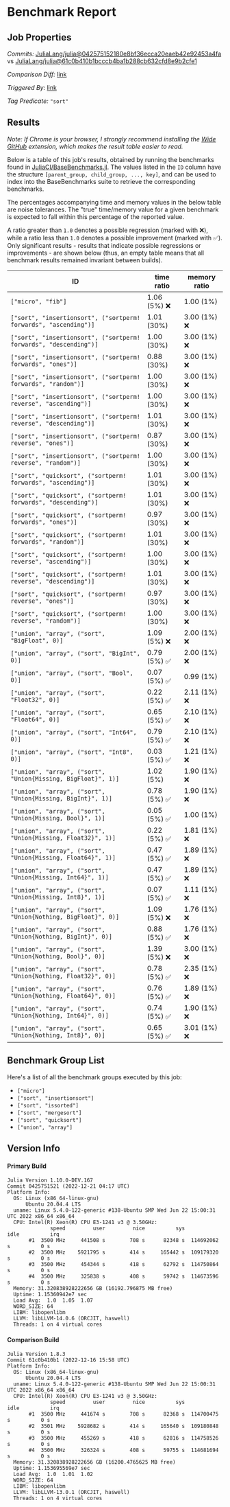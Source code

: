 # Benchmark Report

## Job Properties

*Commits:* [JuliaLang/julia@042575152180e8bf36ecca20eaeb42e92453a4fa](https://github.com/JuliaLang/julia/commit/042575152180e8bf36ecca20eaeb42e92453a4fa) vs [JuliaLang/julia@61c0b410b1bcccb4ba1b288cb632cfd8e9b2cfe1](https://github.com/JuliaLang/julia/commit/61c0b410b1bcccb4ba1b288cb632cfd8e9b2cfe1)

*Comparison Diff:* [link](https://github.com/JuliaLang/julia/compare/61c0b410b1bcccb4ba1b288cb632cfd8e9b2cfe1..042575152180e8bf36ecca20eaeb42e92453a4fa)

*Triggered By:* [link](https://github.com/JuliaLang/julia/pull/47946#issuecomment-1360987376)

*Tag Predicate:* `"sort"`

## Results

*Note: If Chrome is your browser, I strongly recommend installing the [Wide GitHub](https://chrome.google.com/webstore/detail/wide-github/kaalofacklcidaampbokdplbklpeldpj?hl=en)
extension, which makes the result table easier to read.*

Below is a table of this job's results, obtained by running the benchmarks found in
[JuliaCI/BaseBenchmarks.jl](https://github.com/JuliaCI/BaseBenchmarks.jl). The values
listed in the `ID` column have the structure `[parent_group, child_group, ..., key]`,
and can be used to index into the BaseBenchmarks suite to retrieve the corresponding
benchmarks.

The percentages accompanying time and memory values in the below table are noise tolerances. The "true"
time/memory value for a given benchmark is expected to fall within this percentage of the reported value.

A ratio greater than `1.0` denotes a possible regression (marked with :x:), while a ratio less
than `1.0` denotes a possible improvement (marked with :white_check_mark:). Only significant results - results
that indicate possible regressions or improvements - are shown below (thus, an empty table means that all
benchmark results remained invariant between builds).

| ID | time ratio | memory ratio |
|----|------------|--------------|
| `["micro", "fib"]` | 1.06 (5%) :x: | 1.00 (1%)  |
| `["sort", "insertionsort", ("sortperm! forwards", "ascending")]` | 1.01 (30%)  | 3.00 (1%) :x: |
| `["sort", "insertionsort", ("sortperm! forwards", "descending")]` | 1.00 (30%)  | 3.00 (1%) :x: |
| `["sort", "insertionsort", ("sortperm! forwards", "ones")]` | 0.88 (30%)  | 3.00 (1%) :x: |
| `["sort", "insertionsort", ("sortperm! forwards", "random")]` | 1.00 (30%)  | 3.00 (1%) :x: |
| `["sort", "insertionsort", ("sortperm! reverse", "ascending")]` | 1.00 (30%)  | 3.00 (1%) :x: |
| `["sort", "insertionsort", ("sortperm! reverse", "descending")]` | 1.01 (30%)  | 3.00 (1%) :x: |
| `["sort", "insertionsort", ("sortperm! reverse", "ones")]` | 0.87 (30%)  | 3.00 (1%) :x: |
| `["sort", "insertionsort", ("sortperm! reverse", "random")]` | 1.00 (30%)  | 3.00 (1%) :x: |
| `["sort", "quicksort", ("sortperm! forwards", "ascending")]` | 1.01 (30%)  | 3.00 (1%) :x: |
| `["sort", "quicksort", ("sortperm! forwards", "descending")]` | 1.01 (30%)  | 3.00 (1%) :x: |
| `["sort", "quicksort", ("sortperm! forwards", "ones")]` | 0.97 (30%)  | 3.00 (1%) :x: |
| `["sort", "quicksort", ("sortperm! forwards", "random")]` | 1.01 (30%)  | 3.00 (1%) :x: |
| `["sort", "quicksort", ("sortperm! reverse", "ascending")]` | 1.00 (30%)  | 3.00 (1%) :x: |
| `["sort", "quicksort", ("sortperm! reverse", "descending")]` | 1.01 (30%)  | 3.00 (1%) :x: |
| `["sort", "quicksort", ("sortperm! reverse", "ones")]` | 0.97 (30%)  | 3.00 (1%) :x: |
| `["sort", "quicksort", ("sortperm! reverse", "random")]` | 1.00 (30%)  | 3.00 (1%) :x: |
| `["union", "array", ("sort", "BigFloat", 0)]` | 1.09 (5%) :x: | 2.00 (1%) :x: |
| `["union", "array", ("sort", "BigInt", 0)]` | 0.79 (5%) :white_check_mark: | 2.00 (1%) :x: |
| `["union", "array", ("sort", "Bool", 0)]` | 0.07 (5%) :white_check_mark: | 0.99 (1%)  |
| `["union", "array", ("sort", "Float32", 0)]` | 0.22 (5%) :white_check_mark: | 2.11 (1%) :x: |
| `["union", "array", ("sort", "Float64", 0)]` | 0.65 (5%) :white_check_mark: | 2.10 (1%) :x: |
| `["union", "array", ("sort", "Int64", 0)]` | 0.79 (5%) :white_check_mark: | 2.10 (1%) :x: |
| `["union", "array", ("sort", "Int8", 0)]` | 0.03 (5%) :white_check_mark: | 1.21 (1%) :x: |
| `["union", "array", ("sort", "Union{Missing, BigFloat}", 1)]` | 1.02 (5%)  | 1.90 (1%) :x: |
| `["union", "array", ("sort", "Union{Missing, BigInt}", 1)]` | 0.78 (5%) :white_check_mark: | 1.90 (1%) :x: |
| `["union", "array", ("sort", "Union{Missing, Bool}", 1)]` | 0.05 (5%) :white_check_mark: | 1.00 (1%)  |
| `["union", "array", ("sort", "Union{Missing, Float32}", 1)]` | 0.22 (5%) :white_check_mark: | 1.81 (1%) :x: |
| `["union", "array", ("sort", "Union{Missing, Float64}", 1)]` | 0.47 (5%) :white_check_mark: | 1.89 (1%) :x: |
| `["union", "array", ("sort", "Union{Missing, Int64}", 1)]` | 0.47 (5%) :white_check_mark: | 1.89 (1%) :x: |
| `["union", "array", ("sort", "Union{Missing, Int8}", 1)]` | 0.07 (5%) :white_check_mark: | 1.11 (1%) :x: |
| `["union", "array", ("sort", "Union{Nothing, BigFloat}", 0)]` | 1.09 (5%) :x: | 1.76 (1%) :x: |
| `["union", "array", ("sort", "Union{Nothing, BigInt}", 0)]` | 0.88 (5%) :white_check_mark: | 1.76 (1%) :x: |
| `["union", "array", ("sort", "Union{Nothing, Bool}", 0)]` | 1.39 (5%) :x: | 3.00 (1%) :x: |
| `["union", "array", ("sort", "Union{Nothing, Float32}", 0)]` | 0.78 (5%) :white_check_mark: | 2.35 (1%) :x: |
| `["union", "array", ("sort", "Union{Nothing, Float64}", 0)]` | 0.76 (5%) :white_check_mark: | 1.89 (1%) :x: |
| `["union", "array", ("sort", "Union{Nothing, Int64}", 0)]` | 0.74 (5%) :white_check_mark: | 1.90 (1%) :x: |
| `["union", "array", ("sort", "Union{Nothing, Int8}", 0)]` | 0.65 (5%) :white_check_mark: | 3.01 (1%) :x: |

## Benchmark Group List

Here's a list of all the benchmark groups executed by this job:

- `["micro"]`
- `["sort", "insertionsort"]`
- `["sort", "issorted"]`
- `["sort", "mergesort"]`
- `["sort", "quicksort"]`
- `["union", "array"]`

## Version Info

#### Primary Build

```
Julia Version 1.10.0-DEV.167
Commit 0425751521 (2022-12-21 04:17 UTC)
Platform Info:
  OS: Linux (x86_64-linux-gnu)
      Ubuntu 20.04.4 LTS
  uname: Linux 5.4.0-122-generic #138-Ubuntu SMP Wed Jun 22 15:00:31 UTC 2022 x86_64 x86_64
  CPU: Intel(R) Xeon(R) CPU E3-1241 v3 @ 3.50GHz: 
              speed         user         nice          sys         idle          irq
       #1  3500 MHz     441508 s        708 s      82348 s  114692062 s          0 s
       #2  3500 MHz    5921795 s        414 s     165442 s  109179320 s          0 s
       #3  3500 MHz     454344 s        418 s      62792 s  114750864 s          0 s
       #4  3500 MHz     325838 s        408 s      59742 s  114673596 s          0 s
  Memory: 31.320838928222656 GB (16192.796875 MB free)
  Uptime: 1.15360942e7 sec
  Load Avg:  1.0  1.05  1.07
  WORD_SIZE: 64
  LIBM: libopenlibm
  LLVM: libLLVM-14.0.6 (ORCJIT, haswell)
  Threads: 1 on 4 virtual cores

```

#### Comparison Build

```
Julia Version 1.8.3
Commit 61c0b410b1 (2022-12-16 15:58 UTC)
Platform Info:
  OS: Linux (x86_64-linux-gnu)
      Ubuntu 20.04.4 LTS
  uname: Linux 5.4.0-122-generic #138-Ubuntu SMP Wed Jun 22 15:00:31 UTC 2022 x86_64 x86_64
  CPU: Intel(R) Xeon(R) CPU E3-1241 v3 @ 3.50GHz: 
              speed         user         nice          sys         idle          irq
       #1  3500 MHz     441674 s        708 s      82368 s  114700475 s          0 s
       #2  3501 MHz    5928682 s        414 s     165640 s  109180848 s          0 s
       #3  3500 MHz     455269 s        418 s      62816 s  114758526 s          0 s
       #4  3500 MHz     326324 s        408 s      59755 s  114681694 s          0 s
  Memory: 31.320838928222656 GB (16200.4765625 MB free)
  Uptime: 1.153695569e7 sec
  Load Avg:  1.0  1.01  1.02
  WORD_SIZE: 64
  LIBM: libopenlibm
  LLVM: libLLVM-13.0.1 (ORCJIT, haswell)
  Threads: 1 on 4 virtual cores

```

